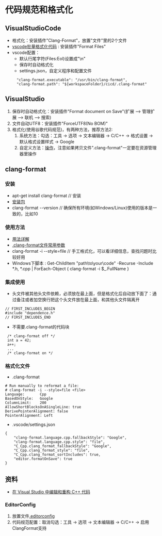 # 代码规范和格式化
## VisualStudioCode
* 格式化：安装插件"Clang-Format"，放置"文件"里的2个文件
* [vscode批量格式化代码](https://blog.csdn.net/koukouwuwu/article/details/111879677) : 安装插件"Format Files"
* vscode配置：
  * 默认行尾字符(Files:Eol)设置成"\n"
  * 保存时自动格式化
  * settings.json，自定义程序和配置文件
  ```
    "clang-format.executable": "/usr/bin/clang-format",
    "clang-format.path": "${workspaceFolder}/cicd/.clang-format"
  ```

## VisualStudio
1. 保存时自动格式化：安装插件"Format document on Save"(扩展 –> 管理扩展 –> 联机 –> 搜索)
1. 文件自动UTF8：安装插件"ForceUTF8(No BOM)"
1. 格式化(使用谷歌代码规范)，有两种方法，推荐方法2:
    1. 系统方法：勾选：工具 -> 选项 -> 文本编辑器 -> C/C++ -> 格式设置 -> 默认格式设置样式 -> Google
    2. 自定义方法：[操作](https://blog.csdn.net/qq_33101873/article/details/121426522)，注意如果拷贝文件".clang-format"一定要在资源管理器里操作

## clang-format
### 安装
* apt-get install clang-format // 安装
* [安装包](https://github.com/llvm/llvm-project/releases/tag/llvmorg-10.0.0)
* clang-format --version // 确保所有环境(如Windows/Linux)使用的版本是一致的，比如10

### 使用方法
* [用法详解](https://zhuanlan.zhihu.com/p/641846308)
* [.clang-format文件常用参数](https://bugwz.com/2019/01/08/clang-format/)
* clang-format -i --style=file <file> // 手工格式化，可以看详细信息，查找问题时比较好用
* Windows下脚本 : Get-ChildItem "path\to\your\code" -Recurse -Include *.h, *.cpp | ForEach-Object { clang-format -i $_.FullName }

### 集成使用
* 头文件被其他头文件依赖，必须放在最上面，但是格式化后自动放下面了：通过备注或者加空换行把这个头文件放在最上面，和其他头文件隔离开
```
// FIRST_INCLUDES_BEGIN
#include "dependence.h"
// FIRST_INCLUDES_END
```

* 不需要.clang-format的代码块
```
 /* clang-format off */
 int a = 42;
 a++;
 ...
 /* clang-format on */
```

### 格式化文件
* .clang-format
```
# Run manually to reformat a file:
# clang-format -i --style=file <file>
Language:       Cpp
BasedOnStyle:   Google
ColumnLimit:    200
AllowShortBlocksOnASingleLine: true
DerivePointerAlignment: false
PointerAlignment: Left
```

* .vscode/settings.json
```
{
    "clang-format.language.cpp.fallbackStyle": "Google",
    "clang-format.language.cpp.style": "file",
    "C_Cpp.clang_format_fallbackStyle": "Google",
    "C_Cpp.clang_format_style": "file",
    "C_Cpp.clang_format_sortIncludes": true,
    "editor.formatOnSave": true
}
```

## 资料
* [在 Visual Studio 中编辑和重构 C++ 代码](https://docs.microsoft.com/zh-cn/cpp/ide/writing-and-refactoring-code-cpp?view=msvc-170)

### EditorConfig
1. 放置文件[.editorconfig](https://github.com/andrewwang79/cpp.practice/blob/master/.editorconfig)
1. 代码规范配置：取消勾选：工具 -> 选项 -> 文本编辑器 -> C/C++ -> 启用ClangFormat支持
